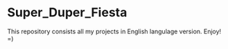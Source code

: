 # Super_Duper_Fiesta
This repository consists all my projects in English langulage version. Enjoy! =)
